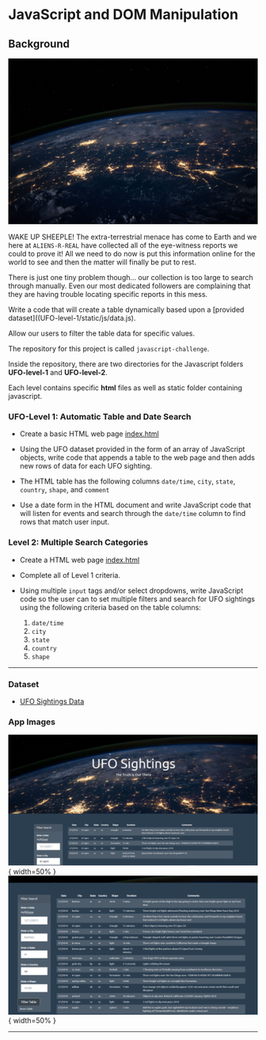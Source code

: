 # JavaScript and DOM Manipulation

## Background

![UFO_Image](UFO-level-2/static/images/nasa.jpg)


WAKE UP SHEEPLE! The extra-terrestrial menace has come to Earth and we here at `ALIENS-R-REAL` have collected all of the eye-witness reports we could to prove it! All we need to do now is put this information online for the world to see and then the matter will finally be put to rest.

There is just one tiny problem though... our collection is too large to search through manually. Even our most dedicated followers are complaining that they are having trouble locating specific reports in this mess.

Write a code that will create a table dynamically based upon a [provided dataset]((UFO-level-1/static/js/data.js).  

Allow our users to filter the table data for specific values. 

The repository for this project is called `javascript-challenge`. 

Inside the repository, there are two directories for the Javascript folders **UFO-level-1** and **UFO-level-2**.

Each level contains specific **html** files as well as static folder containing javascript. 


### UFO-Level 1: Automatic Table and Date Search

* Create a basic HTML web page [index.html](UFO-level-1/index.html) 

* Using the UFO dataset provided in the form of an array of JavaScript objects, write code that appends a table to the web page and then adds new rows of data for each UFO sighting.

* The HTML table has the following columns `date/time`, `city`, `state`, `country`, `shape`, and `comment` 

* Use a date form in the HTML document and write JavaScript code that will listen for events and search through the `date/time` column to find rows that match user input.

### Level 2: Multiple Search Categories 

* Create a HTML web page [index.html](UFO-level-2/index.html) 

* Complete all of Level 1 criteria.

* Using multiple `input` tags and/or select dropdowns, write JavaScript code so the user can to set multiple filters and search for UFO sightings using the following criteria based on the table columns:

  1. `date/time`
  2. `city`
  3. `state`
  4. `country`
  5. `shape`

- - -

### Dataset

* [UFO Sightings Data](UFO-level-2/static/js/data.js)

### App Images


![App_Img](UFO-level-2/static/images/App_UFO_Level-2.PNG){ width=50% }
![App_Table_and_Filters](UFO-level-2/static/images/App_UFO_Level-2_a.PNG){ width=50% }


- - -
